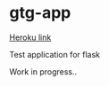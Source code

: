 # gtg-app

[Heroku link](https://gtg-stage.herokuapp.com/)

Test application for flask

Work in progress..